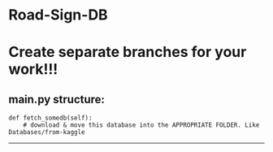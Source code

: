 # Road-Sign-DB

# Create separate branches for your work!!!

## main.py structure:
```
def fetch_somedb(self):
    # download & move this database into the APPROPRIATE FOLDER. Like Databases/from-kaggle
```

<hr/>
